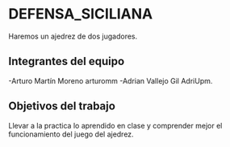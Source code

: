 # DEFENSA_SICILIANA

Haremos un ajedrez de dos jugadores.

## Integrantes del equipo

-Arturo Martín Moreno arturomm
-Adrian Vallejo Gil  AdriUpm.

## Objetivos del trabajo

Llevar a la practica lo aprendido en clase y comprender mejor el funcionamiento del juego del ajedrez.